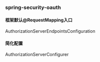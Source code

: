 ### spring-security-oauth

#### 框架默认@RequestMapping入口
AuthorizationServerEndpointsConfiguration

#### 简化配置
AuthorizationServerConfigurer

